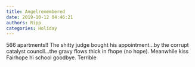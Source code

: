 ```yaml
---
title: Angelremembered
date: 2019-10-12 04:46:21
authors: Ripp
categories: Holiday
---
```


 566 apartments!! The shitty judge bought his appointment...by the corrupt catalyst council...the gravy flows thick in fhope (no hope).
Meanwhile kiss Fairhope hi school goodbye. Terrible